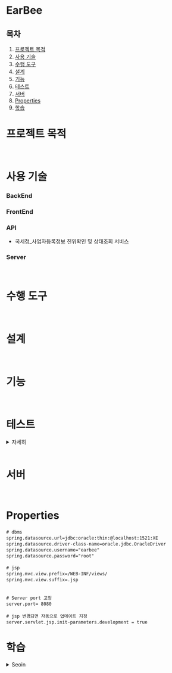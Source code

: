 # EarBee


## 목차
   1. [프로젝트 목적](#프로젝트-목적)
   2. [사용 기술](#사용-기술)
   3. [수행 도구](#수행-도구)
   4. [설계](#설계)
   5. [기능](#기능)
   6. [테스트](#테스트)
   7. [서버](#서버)
   8. [Properties](#Properties)
   9. [학습](#학습) 

# 프로젝트 목적

<br>

# 사용 기술


### BackEnd
    
### FrontEnd
    
    
### API
- 국세청_사업자등록정보 진위확인 및 상태조회 서비스
    
### Server

<br>

# 수행 도구

<br>

# 설계

<br>    

# 기능

<br>

# 테스트

<details>
    <summary>자세히</summary>

### 1. postman
   - restAPI test (확인 완료)   

        <img src="img/postman/restApiTest.png" width="700" height=300 alt="경로 오류">

   - 사업자 번호 조회 api test(postman- 확인 완료)   

     <img src="img/postman/businessSearchTest.png" width="700" height=300 alt="경로 오류">

<br>

### JUnit
   - BusinessApiControllerTest
        - checkValue() : properties 내용을 정상적으로 가져오는지 테스트 진행   
     
          <img src="img/junit/checkValue.png" width="500" height=150 alt="경로 오류">




</details>



<br>

# 서버

<br>

# Properties

```
# dbms
spring.datasource.url=jdbc:oracle:thin:@localhost:1521:XE
spring.datasource.driver-class-name=oracle.jdbc.OracleDriver
spring.datasource.username="earbee"
spring.datasource.password="root"

# jsp
spring.mvc.view.prefix=/WEB-INF/views/
spring.mvc.view.suffix=.jsp


# Server port 고정
server.port= 8080

# jsp 변경되면 자동으로 업데이트 지정
server.servlet.jsp.init-parameters.development = true 

```



# 학습
<details>
    <summary>Seoin</summary>

#### JSP    
spring boot에서는 jsp를 사용하기 위해서는 추가적으로 의존성 주입이 필요하다.

- build.gradle
    ```
    // 내장 톰켓에서 jsp인식할 수 있도록 jsp 의존성 삽입
    implementation 'org.apache.tomcat.embed:tomcat-embed-jasper'
    // jstl 의존성 삽입
    implementation 'javax.servlet:jstl:1.2'
    ```
- application.properties
        
    ```
    // view 접두사 ( 경로 설정 )
    spring.mvc.view.prefix=/WEB-INF/views/
        
    // view 접미사 ( 확장자 설정)
    spring.mvc.view.suffix=.jsp
    ```

  <br>


#### properties 
1. properties 변수 
   - 새롭게 만든 properties를 사용하기 위해서는 위치를 알려야함
   - @PropertySource("classpath:business.properties") 사용
    
    &rarr; 정상적으로 변수를 불러옴을 확인


#### 공공 API Connect

1. HttpURLConnection
2. 서비스 코드 
   - postman 또는 웹 브라우저에서는 인증키를 Encoding키 사용
   - spring server에서는 인증키를 Decoding 사용




</details>



